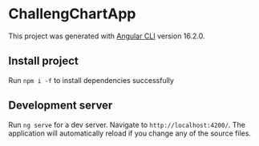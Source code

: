 # ChallengChartApp

This project was generated with [Angular CLI](https://github.com/angular/angular-cli) version 16.2.0.

## Install project

Run `npm i -f` to install dependencies successfully

## Development server

Run `ng serve` for a dev server. Navigate to `http://localhost:4200/`. The application will automatically reload if you change any of the source files.

